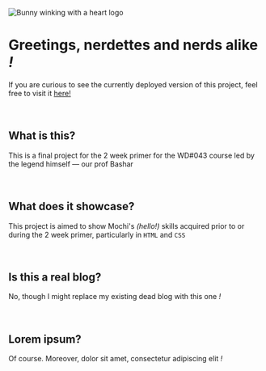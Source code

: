![Bunny winking with a heart logo](https://mochibunn.github.io/Mochiblog/res/img/logo.png)
# Greetings, nerdettes and nerds alike *!*
If you are curious to see the currently deployed version of this project, feel free to visit it [here!](https://go.mochibun.me/blog "Live version of this project")
<br>
<br>
<br>
## What is this?
This is a final project for the 2 week primer for the WD#043 course led by the legend himself ― our prof Bashar
<br>
<br>
<br>
## What does it showcase?
This project is aimed to show Mochi's *(hello!)* skills acquired prior to or during the 2 week primer, particularly in `HTML` and `CSS`
<br>
<br>
<br>
## Is this a real blog?
No, though I might replace my existing dead blog with this one *!*
<br>
<br>
<br>
## Lorem ipsum?
Of course. Moreover, dolor sit amet, consectetur adipiscing elit *!*